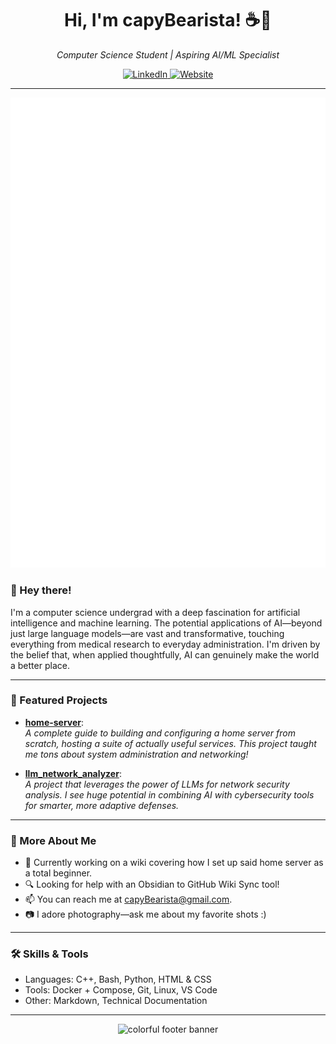 <h1 align="center">Hi, I'm capyBearista! ☕🦫</h1>

<p align="center">
  <em>Computer Science Student | Aspiring AI/ML Specialist</em>
</p>
<p align="center">

<!-- Website badges -->
  <a href="https://linkedin.com/in/arjun-pramanik" title="LinkedIn">
    <img src="https://img.shields.io/badge/LinkedIn-0A66C2?logo=linkedin&logoColor=white&style=for-the-badge" alt="LinkedIn" height="28"/>
  </a>
  <a href="https://capybearista.github.io/" title="Website">
    <img src="https://img.shields.io/badge/Website-4F8EF7?style=for-the-badge" alt="Website" height="28"/>
  </a>
</p>

---
<picture>
  <img src="/github-metrics.svg" alt="Metrics">
</picture>

### 👋 Hey there!

I'm a computer science undergrad with a deep fascination for artificial intelligence and machine learning. The potential applications of AI—beyond just large language models—are vast and transformative, touching everything from medical research to everyday administration. I'm driven by the belief that, when applied thoughtfully, AI can genuinely make the world a better place.

---

### 🌟 Featured Projects

- [**home-server**](https://github.com/capyBearista/home-server):  
  *A complete guide to building and configuring a home server from scratch, hosting a suite of actually useful services. This project taught me tons about system administration and networking!*

- [**llm_network_analyzer**](https://github.com/capyBearista/llm_network_analyzer):  
  *A project that leverages the power of LLMs for network security analysis. I see huge potential in combining AI with cybersecurity tools for smarter, more adaptive defenses.*

---

### 🌈 More About Me

-  🔭 Currently working on a wiki covering how I set up said home server as a total beginner.
-  🔍 Looking for help with an Obsidian to GitHub Wiki Sync tool!
-  📫 You can reach me at capyBearista@gmail.com.
- 📷 I adore photography—ask me about my favorite shots :)

---

### 🛠️ Skills & Tools

- Languages: C++, Bash, Python, HTML & CSS
- Tools: Docker + Compose, Git, Linux, VS Code
- Other: Markdown, Technical Documentation

---

<!-- Animated Divider -->
<p align="center"> <img src="https://capsule-render.vercel.app/api?type=waving&color=gradient&height=120&section=footer" alt="colorful footer banner"/></p>
